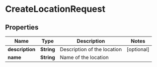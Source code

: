 

# CreateLocationRequest


## Properties

| Name | Type | Description | Notes |
|------------ | ------------- | ------------- | -------------|
|**description** | **String** | Description of the location |  [optional] |
|**name** | **String** | Name of the location |  |



